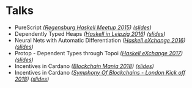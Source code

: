 # Talks

  - PureScript
    _([Regensburg Haskell Meetup 2015](https://www.meetup.com/de-DE/Regensburg-Haskell-Meetup/events/224279225))_
    _([slides](Regensburg_Haskell_Meetup_PureScript.pdf))_
  - Dependently Typed Heaps
    _([Haskell in Leipzig 2016](https://hal2016.haskell.org))_
    _([slides](Dependently_Typed_Heaps.pdf))_
  - Neural Nets with Automatic Differentiation 
    _([Haskell eXchange 2016](https://skillsmatter.com/conferences/7276-haskell-exchange-2016))_
    _([slides](Haskell_eXchange_2016.pdf))_
  - Protop - Dependent Types through Topoi
    _([Haskell eXchange 2017](https://skillsmatter.com/conferences/8522-haskell-exchange-2017))_
    _([slides](protop.pdf))_
  - Incentives in Cardano
    _([Blockchain Mania 2018](https://www.meetup.com/Bitcoins-And-Emerging-Tech-That-Changes-The-World/events/245531845))_
    _([slides](Incentives_Hamburg.pdf))_
  - Incentives in Cardano
    _([Symphony Of Blockchains - London Kick off 2018](https://www.meetup.com/Symphony-of-Blockchains-Visualisation-Meetup/events/250298357))_
    _([slides](Incentives_London.pdf))_
